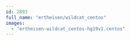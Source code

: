 ```yaml
---
id: 2893
full_name: "ertheisen/wildcat_centos"
images: 
  - "ertheisen-wildcat_centos-hg19v1.centos"
---
```

